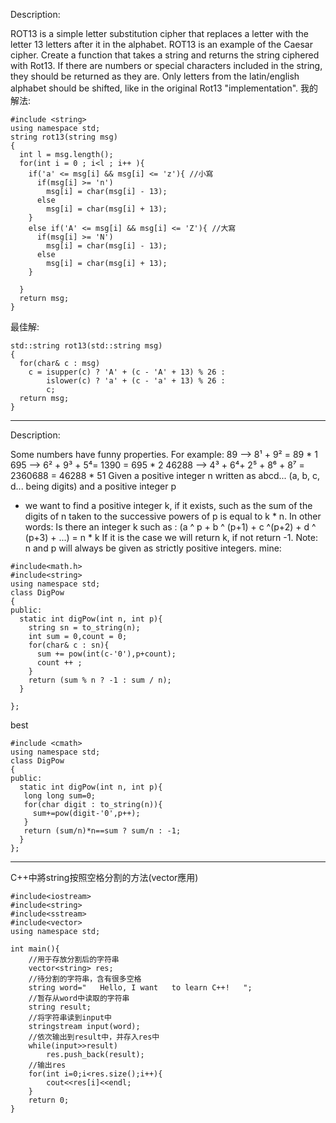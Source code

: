 Description:

ROT13 is a simple letter substitution cipher that replaces a letter with the letter 13 letters after it in the alphabet. ROT13 is an example of the Caesar cipher.
Create a function that takes a string and returns the string ciphered with Rot13. If there are numbers or special characters included in the string, they should be returned as they are. Only letters from the latin/english alphabet should be shifted, like in the original Rot13 "implementation".
我的解法:
```
#include <string> 
using namespace std; 
string rot13(string msg) 
{ 
  int l = msg.length(); 
  for(int i = 0 ; i<l ; i++ ){ 
    if('a' <= msg[i] && msg[i] <= 'z'){ //小寫 
      if(msg[i] >= 'n') 
        msg[i] = char(msg[i] - 13); 
      else 
        msg[i] = char(msg[i] + 13); 
    }  
    else if('A' <= msg[i] && msg[i] <= 'Z'){ //大寫 
      if(msg[i] >= 'N') 
        msg[i] = char(msg[i] - 13); 
      else 
        msg[i] = char(msg[i] + 13); 
    } 
    
  } 
  return msg; 
}
```
最佳解:
```
std::string rot13(std::string msg) 
{ 
  for(char& c : msg) 
    c = isupper(c) ? 'A' + (c - 'A' + 13) % 26 :  
        islower(c) ? 'a' + (c - 'a' + 13) % 26 :  
        c; 
  return msg; 
}
```

---
Description:

Some numbers have funny properties. For example:
89 --> 8¹ + 9² = 89 * 1
695 --> 6² + 9³ + 5⁴= 1390 = 695 * 2
46288 --> 4³ + 6⁴+ 2⁵ + 8⁶ + 8⁷ = 2360688 = 46288 * 51
Given a positive integer n written as abcd... (a, b, c, d... being digits) and a positive integer p

- we want to find a positive integer k, if it exists, such as the sum of the digits of n taken to the successive powers of p is equal to k * n.
In other words:
Is there an integer k such as : (a ^ p + b ^ (p+1) + c ^(p+2) + d ^ (p+3) + ...) = n * k
If it is the case we will return k, if not return -1.
Note: n and p will always be given as strictly positive integers.
mine:
```
#include<math.h> 
#include<string> 
using namespace std; 
class DigPow 
{ 
public: 
  static int digPow(int n, int p){ 
    string sn = to_string(n); 
    int sum = 0,count = 0; 
    for(char& c : sn){ 
      sum += pow(int(c-'0'),p+count); 
      count ++ ; 
    } 
    return (sum % n ? -1 : sum / n); 
  } 
   
};
```
best
```
#include <cmath> 
using namespace std; 
class DigPow 
{ 
public: 
  static int digPow(int n, int p){ 
   long long sum=0; 
   for(char digit : to_string(n)){ 
     sum+=pow(digit-'0',p++); 
   } 
   return (sum/n)*n==sum ? sum/n : -1; 
  } 
};
```

---
C++中將string按照空格分割的方法(vector應用)
```
#include<iostream>
#include<string>
#include<sstream>
#include<vector>
using namespace std;

int main(){
    //用于存放分割后的字符串 
    vector<string> res;
    //待分割的字符串，含有很多空格 
    string word="   Hello, I want   to learn C++!   ";
    //暂存从word中读取的字符串 
    string result;
    //将字符串读到input中 
    stringstream input(word);
    //依次输出到result中，并存入res中 
    while(input>>result)
        res.push_back(result);
    //输出res 
    for(int i=0;i<res.size();i++){
        cout<<res[i]<<endl;
    }
    return 0;
}
```
